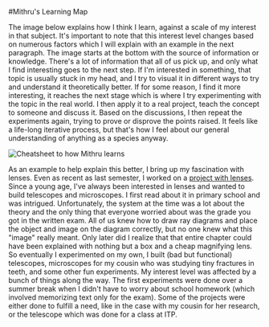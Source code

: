 #Mithru's Learning Map

The image below explains how I think I learn, against a scale of my interest in that subject. It's important to note that this interest level changes based on numerous factors which I will explain with an example in the next paragraph. The image starts at the bottom with the source of information or knowledge. There's a lot of information that all of us pick up, and only what I find interesting goes to the next step. If I'm interested in something, that topic is usually stuck in my head, and I try to visual it in different ways to try and understand it theoretically better. If for some reason, I find it more interesting, it reaches the next stage which is where I try experimenting with the topic in the real world. I then apply it to a real project, teach the concept to someone and discuss it. Based on the discussions, I then repeat the experiments again, trying to prove or disprove the points raised. It feels like a life-long iterative process, but that's how I feel about our general understanding of anything as a species anyway. 

![Cheatsheet to how Mithru learns](http://blog.mithru.com/wp-content/uploads/2017/01/Mithrus-learning-methodology.png)

As an example to help explain this better, I bring up my fascination with lenses. Even as recent as last semester, I worked on a [project with lenses](http://blog.mithru.com/convex-lens-usb-camera/).  Since a young age, I've always been interested in lenses and wanted to build telescopes and microscopes. I first read about it in primary school and was intrigued. Unfortunately, the system at the time was a lot about the theory and the only thing that everyone worried about was the grade you got in the written exam. All of us knew how to draw ray diagrams and place the object and image on the diagram correctly, but no one knew what this "image" really meant. Only later did I realize that that entire chapter could have been explained with nothing but a box and a cheap magnifying lens. So eventually I experimented on my own, I built (bad but functional) telescopes, microscopes for my cousin who was studying tiny fractures in teeth, and some other fun experiments. My interest level was affected by a bunch of things along the way. The first experiments were done over a summer break when I didn't have to worry about school homework (which involved memorizing text only for the exam). Some of the projects were either done to fulfill a need, like in the case with my cousin for her research, or the telescope which was done for a class at ITP. 
